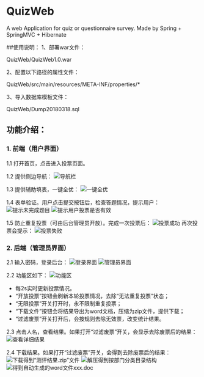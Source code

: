# QuizWeb
A web Application for quiz or questionnaire survey. Made by Spring + SpringMVC + Hibernate 

##使用说明：
1、部署war文件：

QuizWeb/QuizWeb1.0.war

2、配置以下路径的属性文件：

QuizWeb/src/main/resources/META-INF/properties/*

3、导入数据库模板文件：

QuizWeb/Dump20180318.sql

## 功能介绍：
### 1. 前端（用户界面）
1.1 打开首页，点击进入投票页面。

1.2 提供侧边导航：
![导航栏](https://upload-images.jianshu.io/upload_images/6240664-be9d05fec3600f0d.gif?imageMogr2/auto-orient/strip)

1.3 提供辅助填表，一键全优：
![一键全优](https://upload-images.jianshu.io/upload_images/6240664-ba35e36f3e5b9e43.gif?imageMogr2/auto-orient/strip)

1.4 表单验证。用户点击提交按钮后，检查答题情况，提示用户：
![提示未完成题目](https://upload-images.jianshu.io/upload_images/6240664-da82fc09fb9e6b33.png?imageMogr2/auto-orient/strip%7CimageView2/2/w/1240)
![提示用户投票是否有效](https://upload-images.jianshu.io/upload_images/6240664-a5a1312b5424a264.png?imageMogr2/auto-orient/strip%7CimageView2/2/w/450)

1.5 防止重复投票（可由后台管理员开放）。完成一次投票后：
![投票成功](https://upload-images.jianshu.io/upload_images/6240664-53d49e3b952c49af.png?imageMogr2/auto-orient/strip%7CimageView2/2/w/600)
再次投票会提示：
![投票失败](https://upload-images.jianshu.io/upload_images/6240664-496c8632d3680af2.png?imageMogr2/auto-orient/strip%7CimageView2/2/w/600)

### 2. 后端（管理员界面）
2.1 输入密码，登录后台：
![登录界面](https://upload-images.jianshu.io/upload_images/6240664-a93c7364642fbd62.png?imageMogr2/auto-orient/strip%7CimageView2/2/w/650)
![管理员界面](https://upload-images.jianshu.io/upload_images/6240664-b575da380c0ca4a2.png?imageMogr2/auto-orient/strip%7CimageView2/2/w/1240)

2.2 功能区如下：
![功能区](https://upload-images.jianshu.io/upload_images/6240664-1fbe4e1246c55049.png?imageMogr2/auto-orient/strip%7CimageView2/2/w/1240)
- 每2s实时更新投票情况。
- “开放投票”按钮会刷新本轮投票情况，去除“无法重复投票”状态；
- “无限投票”开关打开时，永不限制重复投票；
- “下载文件”按钮会将结果导出为word文档，压缩为zip文件，提供下载；
- “过滤废票”开关打开后，会按规则去除无效票，改变统计结果。

2.3 点击人名，查看结果。如果打开“过滤废票”开关，会显示去除废票后的结果：
![查看详细结果](https://upload-images.jianshu.io/upload_images/6240664-b5daecc9202dc003.png?imageMogr2/auto-orient/strip%7CimageView2/2/w/1240)

2.4 下载结果。如果打开“过滤废票”开关，会得到去除废票后的结果：
![下载得到“测评结果.zip”文件](https://upload-images.jianshu.io/upload_images/6240664-ffa1f989c5bc0ebf.png?imageMogr2/auto-orient/strip%7CimageView2/2/w/720)
![解压得到按部门分类目录结构](https://upload-images.jianshu.io/upload_images/6240664-5cc47f3b23179c99.png?imageMogr2/auto-orient/strip%7CimageView2/2/w/1240)
![得到自动生成的word文件xxx.doc](https://upload-images.jianshu.io/upload_images/6240664-01a9c388468d39cb.png?imageMogr2/auto-orient/strip%7CimageView2/2/w/1240)

